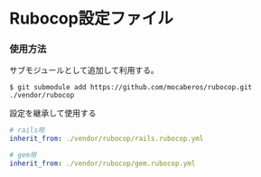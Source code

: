 # Rubocop設定ファイル

### 使用方法
サブモジュールとして追加して利用する。
```shell
$ git submodule add https://github.com/mocaberos/rubocop.git ./vendor/rubocop
```
設定を継承して使用する
```yaml
# rails用
inherit_from: ./vendor/rubocop/rails.rubocop.yml
```
```yaml
# gem用
inherit_from: ./vendor/rubocop/gem.rubocop.yml
```
